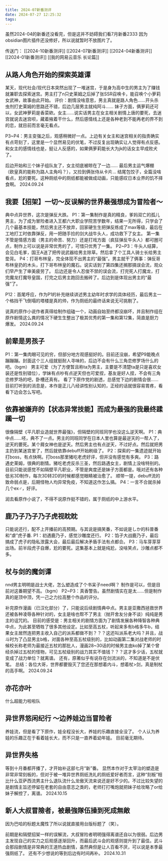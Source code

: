 ```yaml
---
title: 2024-07新番测评
date: 2024-07-27 12:25:32
tags:
---
```

虽然2024-04的新番还没看完，但是这并不妨碍我们看7月新番2333
因为obsidian图片插件还没修好，所以说就暂时不放图片了。

传送门：
[[2024-10新番测评]]
[[2024-07新番测评]]
[[2024-04新番测评]]
[[2024-01新番测评]]
[[我的网易云音乐 长论篇]]
## 从路人角色开始的探索英雄谭
某天，现代社会/现代日本突然出现了一堆迷宫，于是身为高中生的男主为了赚钱就兼职去探索迷宫。男主打了n只史莱姆之后掉了张SSR召唤卡，能召唤个小萝莉女武神，故事由此开始。
评价：剧情没啥意思，男主真就是路人角色……开头杀虫剂打史莱姆的思路还不错，后边几层男主就纯阿斗……
妹子方面，俩萝莉还可以，女武神萝莉是香菜欸。女主……说实话男主在女主相关剧情上唐的要死，去迷宫就说去迷宫呗，藏着掖着干什么，然后感情线上还是各种老到不能再老的界不到的恋，就目前而言毫无看点。

P3~P4：男主变强之后，观感稍微好一点。上边有关女主和迷宫相关的指责确实有点苛刻了，这里是一个显然易见的伏笔，不过反复出现确实让人觉得有点反感。和女主的感情线也是，挺让人反感的，如果俩萝莉能长大为jk的话女主早成败犬了。

后边开始和三个妹子组队友了，女主彻底被晾在了一边……
最后男主运气爆棚（欧皇真的能称为路人主角吗？），又捡到俩张侍从卡片…
结尾包饺子，全篇没啥看点，尬的要死。这种厕纸中的厕纸都能被做成动画，只能感叹日本业界的饥不择食啊。
2024.09.24

## 我要【招架】一切〜反误解的世界最强想成为冒险者〜

典中点异世界，这次是弹反大跌。
P1：第一集制作是真的精良，爹妈双亡的孤儿男主，为了成为冒险者进入王都六大职业学院苦学数年，结果一无所得，只学会了几个最基本技能，然后男主还不放弃，回家硬生生把弹反练成了max等级，最后在工地打工时依靠弹反，用一把随手捡的剑大战牛头人，成功救下了女主。
第一集不管是情感方面（男主的命苦、努力）还是打戏方面（疯狂弹反牛头人）都可圈可点，制作上可以说是非常优秀的了，可惜只优秀了一集。
P2~P3：牛头人结算，会见白毛爹，国王A送了把传说武器给男主除草。然后拿了个工具人骑士长给男主垫背。
P4：打哥布林皇，完全体现不出男主的“最强”。男主就干了俩事：弹反哥布林皇扔的木头，打下哥布林皇的魔石。说实话到了第四集还搁那搞误会流，观众们早产生了审美疲劳了。
后边还是令人忍俊不禁的误会流，打完死人打魔龙，打完魔龙打魔导皇国，打完之后男主跑回去搬砖了。后边到是体现出男主的“最强”了。

P12：首尾呼应，作为P1的补充继续讲述男主幼年时求学的具体经历，最后男主一个格挡干飞倒塌的塔楼是真的帅，作为厕纸的最终话来说无可挑剔了。

说真的原作小说作者真得给制作组磕一个，动画自始至终都没崩坏，并且制作组在原作剧情这么粪的情况下硬生生整出了极其优秀的第一集和第12集，简直是厨力爆发。
2024.09.24

## 前辈是男孩子

P1：第一集肉眼可见的穷，但部分地方观感挺好的。目前还没崩，希望P9能晚点蹦蹦蹦。封面这个三人组就挺耐人寻味的，后边不会有什么三角恋修罗场什么的吧。（bgm）
男主可爱（为了方便暂且称ta为男主，主要是不清楚ta是只是喜欢女装还是性别错位），学妹有点吵有点逆天但也可爱捏，基友是好人捏，不会有三角恋修罗场的吧，卧槽还真有。
看了下原作党的剧透，总感觉下边的剧情会很……目前打听到的消息是，本作是正儿八经讲性别认知的，正经的话就很容易胃疼，看看下边会怎么写吧。

## 依靠被嫌弃的【状态异常技能】而成为最强的我最终蹂躏一切
很像隔壁《平凡职业造就世界最强》，但隔壁的同班同学也没这么逆天啊。
P1：典中点……呸，典不了一点。男主的同班同学在日本人里也算是最逆天的一帮人了，逆天的要死。某个屑女神也是逆天。然后男主也有点逆天，不过好点。然后就把男主扔到某迷宫里了，然后就依靠debuff开始刷级了。
P2：探索的一集遗迹就开始打boss，有点快啊。打boss那里猪吃老虎好评，但并没有感觉有多爽。
P3：路遇史莱姆，很典的剧情。猪吃老虎反杀三圣，然后路遇女主，剧情上没啥特别的。
目前只能说感觉不如隔壁平凡职业，不管是爽度还是妹子方面都是。哦对还有各种低劣3D制作，每次3D转2D的时候都感觉眼睛被治愈了。
顺带一提，debuff流的致命弱点是，后期怪物人均异常免疫，不知道这作怎么搞。
P4：一言不合就杀掉几个ex♂，好评。

润去看原作小说了，不得不说原作挺不错的，属于厕纸的中上游水平。

## 鹿乃子乃子乃子虎视眈眈
只能说还行，配不上开播前的高预期。与其说是搞笑番，不如说是しか的科普番和“虐”虎子番.
P1：初遇鹿乃子，感觉沙雕度还行。
P2：馅子大战鹿乃子，最后搞成了虎子的隐私泄露大会，最后最后解决矛盾手法有点都合。
P3：马车芽芽芽出场。前半段虎子自爆，尬的要死。这集基本上就是纯尬，没啥笑点，沙雕点都不多。

## 杖与剑的魔剑谭
nnd男主明明是战士大佬，怎么塑造成了个书呆子need啊？ 制作是可以，但是目前对这番期望不高。（bgm）
P2~P3：真香警告。虽然剧情实在是太……但是制作真的是顶中顶，凭一己之力拉高整个作品的评分。

补完原作漫画（已汉化部分）了，只能说后续剧情典中点。男主是亚撒西拯救世界还被各种凌辱各种针对的，女主是啥也帮不了男主（抛开舍友分身不谈）纯纯是男主的诅咒的。
目前的感受是：男主相关的剧情方面为了剧情发展各种降智各种典中点，为此甚至牺牲了很多其他设定。比如至高五杖，听起来多有b格多牛b，结果女主居然连把男主收入自己的派系都做不到？？？这还叫派系老大吗？并且，战斗时为了凸显男主b格，对面各种至高五杖级别的，比如动画第二集对战老师的时候校长称老师为最接近五杖的那批人，漫画28~30话的时候男主由ko掉了某个曾经杀掉过五杖的怪物，可见五杖级别的战力其实不值钱？？？这才多少话，五杖就变成了战力单位？就离谱。
还有，原著似乎有说存在剑流派的，不知道是不是伏笔。
总结：各位大哥，世界都要毁灭了您还在那想着内斗，想着杖>剑，真是制杖的高手啊。
2024.09.24


## 亦花亦叶
什么超能力啦啦队

## 异世界悠闲纪行 ～边养娃边当冒险者
养娃流，但是看了下原作，娃全程没长大，养娃的乐趣直接全没了。
个人认为养娃的乐趣正在于看着娃长大，而不只是一直养着幼年娃。
目前毫无期待。


## 异世界失格
等到十月番都开播了，才开始补这部七月“新”番。
显然本作对于太宰治的塑造是非常非常刻板的，但对于被一堆异世界厕纸洗礼的厕纸爱好者而言，这种“刻板”相比什么亚萨西流男主什么退队流什么龙傲天流来说还是好不少的。不过比较失望的是剧情主旨还停留在老套的自由意志之类的，老师打打嘴炮就把妹子给攻略了or给妹子解控了，离谱。
2024.10.15


## 新人大叔冒險者，被最強隊伍操到死成無敵
因为巴哈的标题太魔性了所以说就直接用台版标题了（笑）。

前期是和隔壁招架一样的误解流，大叔冒险者明明强得离谱还自以为很弱。后边男主发现自己的实力之后观感逐渐回升，而最后武斗会的观感则提升到了最佳。武斗会那段剧情是非常典的王道热血剧情，虽然典但是让人百看不厌，可以说是本季最强厕纸了。
还有不少想说的等到后边有时间再补。
2024.10.31
